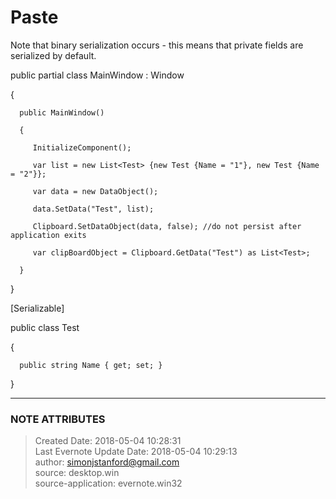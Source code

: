 #  Paste

Note that binary serialization occurs - this means that private fields are
serialized by default.

  

   public partial class MainWindow : Window

   {

      public MainWindow()

      {

         InitializeComponent();

         var list = new List<Test> {new Test {Name = "1"}, new Test {Name = "2"}};

         var data = new DataObject();

         data.SetData("Test", list);

         Clipboard.SetDataObject(data, false); //do not persist after application exits

         var clipBoardObject = Clipboard.GetData("Test") as List<Test>;

      }

   }

  

   [Serializable]

   public class Test

   {

      public string Name { get; set; }

   }

  


---
### NOTE ATTRIBUTES
>Created Date: 2018-05-04 10:28:31  
>Last Evernote Update Date: 2018-05-04 10:29:13  
>author: simonjstanford@gmail.com  
>source: desktop.win  
>source-application: evernote.win32  
<!--stackedit_data:
eyJoaXN0b3J5IjpbLTMwODg5NjIwXX0=
-->